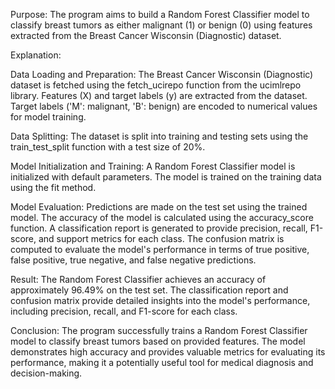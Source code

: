 Purpose:
The program aims to build a Random Forest Classifier model to classify breast tumors as either malignant (1) or benign (0) using features extracted from the Breast Cancer Wisconsin (Diagnostic) dataset.

Explanation:

Data Loading and Preparation:
The Breast Cancer Wisconsin (Diagnostic) dataset is fetched using the fetch_ucirepo function from the ucimlrepo library.
Features (X) and target labels (y) are extracted from the dataset.
Target labels ('M': malignant, 'B': benign) are encoded to numerical values for model training.

Data Splitting:
The dataset is split into training and testing sets using the train_test_split function with a test size of 20%.

Model Initialization and Training:
A Random Forest Classifier model is initialized with default parameters.
The model is trained on the training data using the fit method.

Model Evaluation:
Predictions are made on the test set using the trained model.
The accuracy of the model is calculated using the accuracy_score function.
A classification report is generated to provide precision, recall, F1-score, and support metrics for each class.
The confusion matrix is computed to evaluate the model's performance in terms of true positive, false positive, true negative, and false negative predictions.

Result:
The Random Forest Classifier achieves an accuracy of approximately 96.49% on the test set.
The classification report and confusion matrix provide detailed insights into the model's performance, including precision, recall, and F1-score for each class.

Conclusion:
The program successfully trains a Random Forest Classifier model to classify breast tumors based on provided features. The model demonstrates high accuracy and provides valuable metrics for evaluating its performance, making it a potentially useful tool for medical diagnosis and decision-making.

